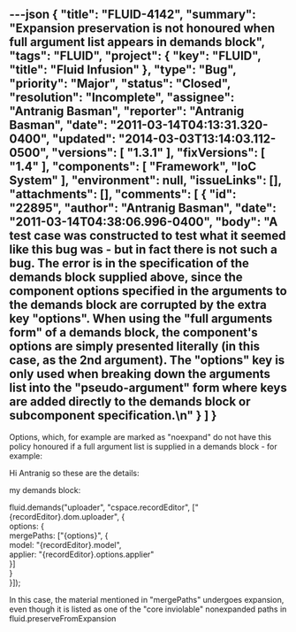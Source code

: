 ---json
{
  "title": "FLUID-4142",
  "summary": "Expansion preservation is not honoured when full argument list appears in demands block",
  "tags": "FLUID",
  "project": {
    "key": "FLUID",
    "title": "Fluid Infusion"
  },
  "type": "Bug",
  "priority": "Major",
  "status": "Closed",
  "resolution": "Incomplete",
  "assignee": "Antranig Basman",
  "reporter": "Antranig Basman",
  "date": "2011-03-14T04:13:31.320-0400",
  "updated": "2014-03-03T13:14:03.112-0500",
  "versions": [
    "1.3.1"
  ],
  "fixVersions": [
    "1.4"
  ],
  "components": [
    "Framework",
    "IoC System"
  ],
  "environment": null,
  "issueLinks": [],
  "attachments": [],
  "comments": [
    {
      "id": "22895",
      "author": "Antranig Basman",
      "date": "2011-03-14T04:38:06.996-0400",
      "body": "A test case was constructed to test what it seemed like this bug was - but in fact there is not such a bug. The error is in the specification of the demands block supplied above, since the component options specified in the arguments to the demands block are corrupted by the extra key \"options\". When using the \"full arguments form\" of a demands block, the component's options are simply presented literally (in this case, as the 2nd argument). The \"options\" key is only used when breaking down the arguments list into the \"pseudo-argument\" form where keys are added directly to the demands block or subcomponent specification.\n"
    }
  ]
}
---
Options, which, for example are marked as "noexpand" do not have this policy honoured if a full argument list is supplied in a demands block - for example:

Hi Antranig so these are the details:

my demands block:

fluid.demands("uploader", "cspace.recordEditor", \["{recordEditor}.dom.uploader", {\
options: {\
mergePaths: \["{options}", {\
model: "{recordEditor}.model",\
applier: "{recordEditor}.options.applier"\
}]\
}\
}]);

In this case, the material mentioned in "mergePaths" undergoes expansion, even though it is listed as one of the "core inviolable" nonexpanded paths in fluid.preserveFromExpansion

        